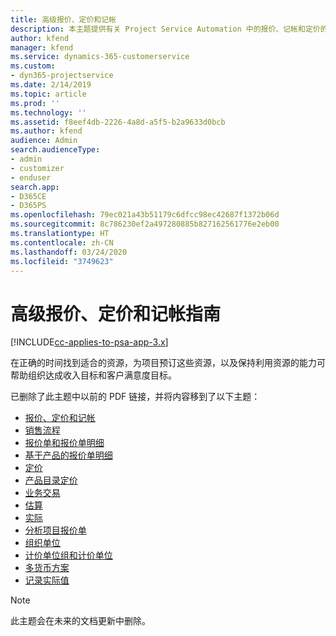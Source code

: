 ```yaml
---
title: 高级报价、定价和记帐
description: 本主题提供有关 Project Service Automation 中的报价、记帐和定价的信息。
author: kfend
manager: kfend
ms.service: dynamics-365-customerservice
ms.custom:
- dyn365-projectservice
ms.date: 2/14/2019
ms.topic: article
ms.prod: ''
ms.technology: ''
ms.assetid: f8eef4db-2226-4a8d-a5f5-b2a9633d0bcb
ms.author: kfend
audience: Admin
search.audienceType:
- admin
- customizer
- enduser
search.app:
- D365CE
- D365PS
ms.openlocfilehash: 79ec021a43b51179c6dfcc98ec42687f1372b06d
ms.sourcegitcommit: 8c786230ef2a497280885b827162561776e2eb00
ms.translationtype: HT
ms.contentlocale: zh-CN
ms.lasthandoff: 03/24/2020
ms.locfileid: "3749623"
---
```

# <a name="advanced-quoting-pricing-and-billing-guide"></a>高级报价、定价和记帐指南

[!INCLUDE[cc-applies-to-psa-app-3.x](../../includes/cc-applies-to-psa-app-3x.md)]

在正确的时间找到适合的资源，为项目预订这些资源，以及保持利用资源的能力可帮助组织达成收入目标和客户满意度目标。 

已删除了此主题中以前的 PDF 链接，并将内容移到了以下主题：

- [报价、定价和记帐](../quote-bill-price.md)
- [销售流程](../basic-sales-process.md)
- [报价单和报价单明细](../basic-quote-lines.md)
- [基于产品的报价单明细](../product-based-quote-lines.md)
- [定价](../basic-pricing.md)
- [产品目录定价](../product-catalog-pricing.md)
- [业务交易](../basic-business-transactions.md)
- [估算](../estimates.md)
- [实际](../actuals.md)
- [分析项目报价单](../basic-analyzing-quotes.md)
- [组织单位](../advanced-organizational.md)
- [计价单位组和计价单位](../advanced-units.md)
- [多货币方案](../advanced-currency.md)
- [记录实际值](../advanced-actuals.md)

> [!NOTE]
> 此主题会在未来的文档更新中删除。 
